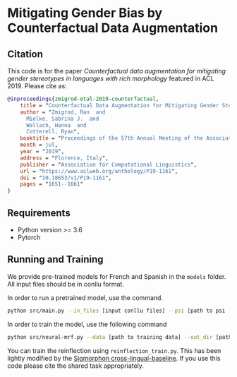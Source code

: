 # Mitigating Gender Bias by Counterfactual Data Augmentation

## Citation
This code is for the paper
_Counterfactual data augmentation for mitigating gender stereotypes in languages with rich morphology_
featured in ACL 2019. Please cite as:
```bibtex
@inproceedings{zmigrod-etal-2019-counterfactual,
    title = "Counterfactual Data Augmentation for Mitigating Gender Stereotypes in Languages with Rich Morphology",
    author = "Zmigrod, Ran  and
      Mielke, Sabrina J.  and
      Wallach, Hanna  and
      Cotterell, Ryan",
    booktitle = "Proceedings of the 57th Annual Meeting of the Association for Computational Linguistics",
    month = jul,
    year = "2019",
    address = "Florence, Italy",
    publisher = "Association for Computational Linguistics",
    url = "https://www.aclweb.org/anthology/P19-1161",
    doi = "10.18653/v1/P19-1161",
    pages = "1651--1661"
}
```
## Requirements
* Python version >= 3.6
* Pytorch

## Running and Training
We provide pre-trained models for French and Spanish in the `models` folder.
All input files should be in conllu format.

In order to run a pretrained model, use the command.
```bash
python src/main.py --in_files [input conllu files] --psi [path to psi .pt file] --reinflect [path to reinflectino model] --animate_list [path to animacy list] --inc_input --get_ids  --out_file [path to output_file] --part 100
```
In order to train the model, use the following command
```bash
python src/neural-mrf.py --data [path to training data] --out_dir [path to output directory]--log_alpha 1 --lr 0.005 --wd 0.0001
```
You can train the reinflection using `reinflection_train.py`.
This has been lightly modified by the [Sigmorphon cross-lingual-baseline](https://github.com/sigmorphon/crosslingual-inflection-baseline).
If you use this code please cite the shared task appropriately.